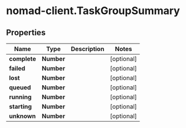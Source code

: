 # nomad-client.TaskGroupSummary

## Properties

Name | Type | Description | Notes
------------ | ------------- | ------------- | -------------
**complete** | **Number** |  | [optional] 
**failed** | **Number** |  | [optional] 
**lost** | **Number** |  | [optional] 
**queued** | **Number** |  | [optional] 
**running** | **Number** |  | [optional] 
**starting** | **Number** |  | [optional] 
**unknown** | **Number** |  | [optional] 


